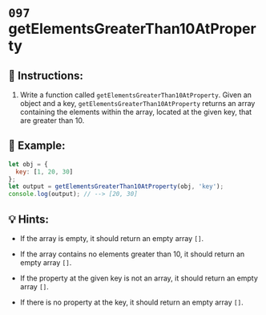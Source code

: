 # `097` getElementsGreaterThan10AtProperty

## 📝 Instructions:

1. Write a function called `getElementsGreaterThan10AtProperty`. Given an object and a key, `getElementsGreaterThan10AtProperty` returns an array containing the elements within the array, located at the given key, that are greater than 10.

## 📎 Example:

```js
let obj = {
  key: [1, 20, 30]
};
let output = getElementsGreaterThan10AtProperty(obj, 'key');
console.log(output); // --> [20, 30]
```

## 💡 Hints:

+ If the array is empty, it should return an empty array `[]`.

+ If the array contains no elements greater than 10, it should return an empty array `[]`.

+ If the property at the given key is not an array, it should return an empty array `[]`.

+ If there is no property at the key, it should return an empty array `[]`. 
